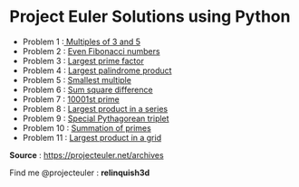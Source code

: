 # Project Euler Solutions using Python

 - Problem 1 :[ Multiples of 3 and 5](https://projecteuler.net/problem=1
   "Published on  Friday, 5th October 2001, 08:00 pm")
 - Problem 2 : [Even Fibonacci numbers](https://projecteuler.net/problem=2 "Published on Friday,
   19th October 2001, 08:00 pm")
 - Problem 3 : [Largest prime factor](https://projecteuler.net/problem=3
   "Published on Friday, 2nd November 2001, 08:00 pm")
 - Problem 4 : [Largest palindrome product](https://projecteuler.net/problem=4 "Published on Friday,
   16th November 2001, 08:00 pm")
 - Problem 5 : [Smallest multiple](https://projecteuler.net/problem=5
   "Published on Friday, 30th November 2001, 08:00 pm")
 - Problem 6 : [Sum square difference](https://projecteuler.net/problem=6 "Published on Friday,
   14th December 2001, 08:00 pm")
 - Problem 7 : [10001st prime](https://projecteuler.net/problem=7
   "Published on Friday, 28th December 2001, 08:00 pm")
 - Problem 8 : [Largest product in a series](https://projecteuler.net/problem=8 "Published on Friday, 11th
   January 2002, 08:00 pm")   
 - Problem 9 : [Special Pythagorean triplet](https://projecteuler.net/problem=9 "Published on Friday, 25th January 2002, 08:00 pm")
 - Problem 10 : [Summation of primes](https://projecteuler.net/problem=10 "Published on Friday, 8th February 2002, 08:00 pm")
 - Problem 11 : [Largest product in a grid](https://projecteuler.net/problem=11 "Published on Friday, 22nd February 2002, 08:00 pm")

**Source** : https://projecteuler.net/archives

Find me @projecteuler : **relinquish3d**
